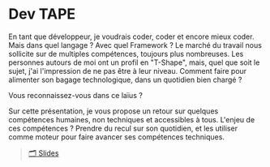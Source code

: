 # Dev TAPE

En tant que développeur, je voudrais coder, coder et encore mieux coder.
Mais dans quel langage ? Avec quel Framework ? Le marché du travail nous sollicite sur de multiples compétences,
toujours plus nombreuses. Les personnes autours de moi ont un profil en "T-Shape", mais, quel que soit le sujet, j'ai l'impression de ne pas être à leur niveau.
Comment faire pour alimenter son bagage technologique, dans un quotidien bien chargé ?

Vous reconnaissez-vous dans ce laïus ?

Sur cette présentation, je vous propose un retour sur quelques compétences humaines, non techniques et accessibles à tous.
L'enjeu de ces compétences ? Prendre du recul sur son quotidien, et les utiliser comme moteur pour faire avancer ses compétences techniques.

> [🗂️ Slides](slides.md)
